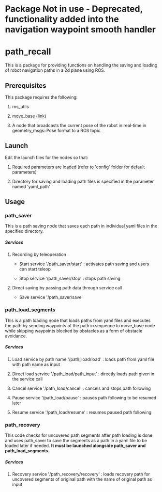 # Package Not in use - Deprecated, functionality added into the navigation waypoint smooth handler



# path_recall

This is a package for providing functions on handling the saving and loading of robot navigation paths in a 2d plane using ROS.

## Prerequisites

This package requires the following:

1. ros_utils

2. move_base ([link](http://wiki.ros.org/move_base))

3. A node that broadcasts the current pose of the robot in real-time in geometry_msgs::Pose format to a ROS topic.

## Launch

Edit the launch files for the nodes so that:

1. Required parameters are loaded (refer to 'config' folder for default parameters)

2. Directory for saving and loading path files is specified in the parameter named 'yaml_path'

## Usage

### path_saver

This is a path saving node that saves each path in individual yaml files in the specified directory.

##### Services

1. Recording by teleoperation

    * Start service '/path_saver/start' : activates path saving and users can start teleop

    * Stop service '/path_saver/stop'   : stops path saving

2. Direct saving by passing path data through service call

    * Save service '/path_saver/save'

### path\_load\_segments

This is a path loading node that loads paths from yaml files and executes the path by sending waypoints of the path in sequence to move_base node while skipping waypoints blocked by obstacles as a form of obstacle avoidance.

##### Services

1. Load service by path name '/path_load/load' : loads path from yaml file with path name as input

2. Direct load service '/path\_load/path\_input' : directly loads path given in the service call

3. Cancel service '/path_load/cancel'          : cancels and stops path following

4. Pause service '/path_load/pause'            : pauses path following to be resumed later

5. Resume service '/path_load/resume'          : resumes paused path following

### path_recovery

This code checks for uncovered path segments after path loading is done and uses path\_saver to save the segments as a path in a yaml file to be loaded later if needed. **It must be launched alongside path_saver and path\_load\_segments.**

##### Services

1. Recovery service '/path_recovery/recovery' : loads recovery path for uncovered segments of original path with the name of original path as input

